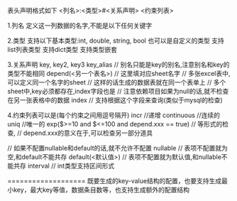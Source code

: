 表头声明格式如下
<列名>:<类型>#<关系声明> <约束列表>

1.列名
定义这一列数据的名字,不能是以下任何关键字

2.类型
支持以下基本类型:int, double, string, bool
也可以是自定义的类型
支持list<xxx>列表类型
支持dict<xxx>类型
支持类型嵌套

3.关系声明
key, key2, key3
key_alias            // 别名只能是key的别名,注意别名和key的类型不能相同
depend(<另一个表名>) // 这里填对应sheet名字
                     // 多张excel表中,可以定义同一个名字的sheet
                     // 这样的话生成的数据表就在同一个表单上
                     // 多个sheet中,key必须都存在,index字段也是
                     // 注意依赖项目如果为null的话,就不检查在另一张表格中的数据
index                // 支持根据这个字段来查询(类似于mysql的检查)



4.约束列表可以是(每个约束之间用逗号隔开)
incr        //递增
continuous  //连续的
uniq        //唯一的
exp($>=10 and $<=100 and depend.xxx == true) // 等形式的检查,
// depend.xxx的意义在于,可以检查另一部分道具

// 如果不配置nullable和default的话,就不允许不配置
nullable            // 表项不配置就为空,和default不能共存
default(<默认值>)   // 表项不配置就为默认值,和nullable不能共存
interval            // int类型支持区间形式



===================
既要生成的key-value结构的配置，也要支持生成最小key，最大key等值，数据条目数等，也支持生成额外的配置结构